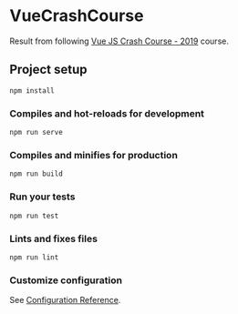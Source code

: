 # VueCrashCourse
Result from following [Vue JS Crash Course - 2019](https://www.youtube.com/watch?v=Wy9q22isx3U) course.

## Project setup
```
npm install
```

### Compiles and hot-reloads for development
```
npm run serve
```

### Compiles and minifies for production
```
npm run build
```

### Run your tests
```
npm run test
```

### Lints and fixes files
```
npm run lint
```

### Customize configuration
See [Configuration Reference](https://cli.vuejs.org/config/).
